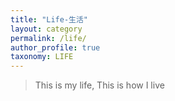 ```yaml
---
title: "Life-生活"
layout: category
permalink: /life/
author_profile: true
taxonomy: LIFE
---
```


>This is my life, 
>This is how I live
<!--stackedit_data:
eyJoaXN0b3J5IjpbLTE0MzEyMjkxMzFdfQ==
-->